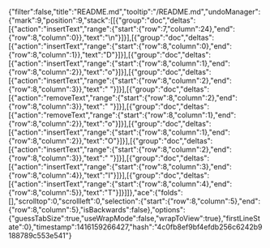 {"filter":false,"title":"README.md","tooltip":"/README.md","undoManager":{"mark":9,"position":9,"stack":[[{"group":"doc","deltas":[{"action":"insertText","range":{"start":{"row":7,"column":24},"end":{"row":8,"column":0}},"text":"\n"}]}],[{"group":"doc","deltas":[{"action":"insertText","range":{"start":{"row":8,"column":0},"end":{"row":8,"column":1}},"text":"D"}]}],[{"group":"doc","deltas":[{"action":"insertText","range":{"start":{"row":8,"column":1},"end":{"row":8,"column":2}},"text":"o"}]}],[{"group":"doc","deltas":[{"action":"insertText","range":{"start":{"row":8,"column":2},"end":{"row":8,"column":3}},"text":" "}]}],[{"group":"doc","deltas":[{"action":"removeText","range":{"start":{"row":8,"column":2},"end":{"row":8,"column":3}},"text":" "}]}],[{"group":"doc","deltas":[{"action":"removeText","range":{"start":{"row":8,"column":1},"end":{"row":8,"column":2}},"text":"o"}]}],[{"group":"doc","deltas":[{"action":"insertText","range":{"start":{"row":8,"column":1},"end":{"row":8,"column":2}},"text":"O"}]}],[{"group":"doc","deltas":[{"action":"insertText","range":{"start":{"row":8,"column":2},"end":{"row":8,"column":3}},"text":" "}]}],[{"group":"doc","deltas":[{"action":"insertText","range":{"start":{"row":8,"column":3},"end":{"row":8,"column":4}},"text":"I"}]}],[{"group":"doc","deltas":[{"action":"insertText","range":{"start":{"row":8,"column":4},"end":{"row":8,"column":5}},"text":"T"}]}]]},"ace":{"folds":[],"scrolltop":0,"scrollleft":0,"selection":{"start":{"row":8,"column":5},"end":{"row":8,"column":5},"isBackwards":false},"options":{"guessTabSize":true,"useWrapMode":false,"wrapToView":true},"firstLineState":0},"timestamp":1416159266427,"hash":"4c0fb8ef9bf4efdb256c6242b9188789c553e541"}